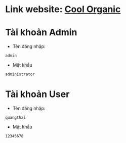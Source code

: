 # Link website: [Cool Organic](https://thucphamtq.000webhostapp.com/site/trang-chinh/index.php "Cool Organic")

# Tài khoản Admin
* Tên đăng nhập:
```
admin
```
* Mật khẩu
```
administrator
```
# Tài khoản User
* Tên đăng nhập:
```
quangthai
```
* Mật khẩu
```
12345678
```
